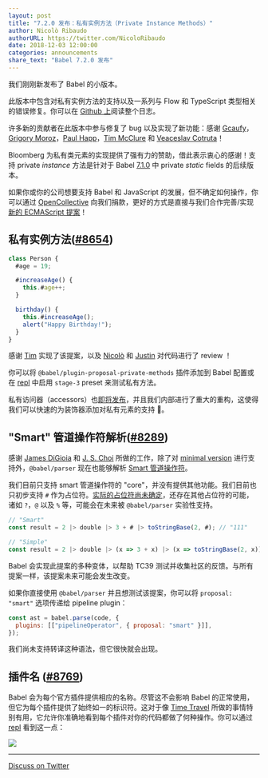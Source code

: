 ```yaml
---
layout: post
title: "7.2.0 发布：私有实例方法（Private Instance Methods）"
author: Nicolò Ribaudo
authorURL: https://twitter.com/NicoloRibaudo
date: 2018-12-03 12:00:00
categories: announcements
share_text: "Babel 7.2.0 发布"
---
```


我们刚刚新发布了 Babel 的小版本。

此版本中包含对私有实例方法的支持以及一系列与 Flow 和 TypeScript 类型相关的错误修复。你可以在 [Github 上](https://github.com/babel/babel/releases/tag/v7.2.0)阅读整个日志。

<!-- truncate -->

许多新的贡献者在此版本中参与修复了 bug 以及实现了新功能：感谢 [Gcaufy](https://github.com/Gcaufy)，[Grigory Moroz](https://github.com/morozRed)，[Paul Happ](https://github.com/phapp88)，[Tim McClure](https://github.com/tim-mc) 和 [Veaceslav Cotruta](https://github.com/katrotz)！

Bloomberg 为私有类元素的实现提供了强有力的赞助，借此表示衷心的感谢！支持 private _instance_ 方法是针对于 Babel [7.1.0](https://babeljs.io/blog/2018/09/17/7.1.0#private-static-fields-stage-3) 中 private _static_ fields 的后续版本。

如果你或你的公司想要支持 Babel 和 JavaScript 的发展，但不确定如何操作，你可以通过 [OpenCollective](https://opencollective.com/babel) 向我们捐款，更好的方式是直接与我们合作完善/实现[新的 ECMAScript 提案](https://github.com/babel/proposals)！

## 私有实例方法([#8654](https://github.com/babel/babel/pull/8654))

```js title="JavaScript"
class Person {
  #age = 19;

  #increaseAge() {
    this.#age++;
  }

  birthday() {
    this.#increaseAge();
    alert("Happy Birthday!");
  }
}
```

感谢 [Tim](https://github.com/tim-mc) 实现了该提案，以及 [Nicolò](https://twitter.com/NicoloRibaudo) 和 [Justin](https://github.com/jridgewell) 对代码进行了 review ！

你可以将 `@babel/plugin-proposal-private-methods` 插件添加到 Babel 配置或在 [repl](https://babeljs.io/repl/build/main#?presets=stage-3) 中启用 `stage-3` preset 来测试私有方法。

私有访问器（accessors）也[即将发布](https://github.com/babel/babel/pull/9101)，并且我们内部进行了重大的重构，这使得我们可以快速的为装饰器添加对私有元素的支持 🎉。

## "Smart" 管道操作符解析([#8289](https://github.com/babel/babel/pull/8289))

感谢 [James DiGioia](https://github.com/mAAdhaTTah) 和 [J. S. Choi](https://github.com/js-choi) 所做的工作，除了对 [minimal version](https://github.com/tc39/proposal-pipeline-operator) 进行支持外，`@babel/parser` 现在也能够解析 [Smart 管道操作符](https://github.com/js-choi/proposal-smart-pipelines/)。

我们目前只支持 smart 管道操作符的 "core"，并没有提供其他功能。我们目前也只初步支持 `#` 作为占位符。[实际的占位符尚未确定](https://github.com/tc39/proposal-pipeline-operator/issues/91)，还存在其他占位符的可能，诸如 `?`，`@` 以及 `%` 等，可能会在未来被 `@babel/parser` 实验性支持。

```js title="JavaScript"
// "Smart"
const result = 2 |> double |> 3 + # |> toStringBase(2, #); // "111"

// "Simple"
const result = 2 |> double |> (x => 3 + x) |> (x => toStringBase(2, x));
```

Babel 会实现此提案的多种变体，以帮助 TC39 测试并收集社区的反馈。与所有提案一样，该提案未来可能会发生改变。

如果你直接使用 `@babel/parser` 并且想测试该提案，你可以将 `proposal: "smart"` 选项传递给 pipeline plugin：

```js title="JavaScript"
const ast = babel.parse(code, {
  plugins: [["pipelineOperator", { proposal: "smart" }]],
});
```

我们尚未支持转译这种语法，但它很快就会出现。

## 插件名 ([#8769](https://github.com/babel/babel/pull/8769))

Babel 会为每个官方插件提供相应的名称。尽管这不会影响 Babel 的正常使用，但它为每个插件提供了始终如一的标识符。这对于像 [Time Travel](https://github.com/babel/website/pull/1736) 所做的事情特别有用，它允许你准确地看到每个插件对你的代码都做了何种操作。你可以通过 [repl](https://babeljs.io/repl/build/main#?timeTravel=true) 看到这一点：

![](https://i.imgur.com/AzKc37i.gif)

---

[Discuss on Twitter](https://twitter.com/search?q=https%3A%2F%2Fbabeljs.io%2Fblog%2F2018%2F12%2F03%2F7.2.0)
